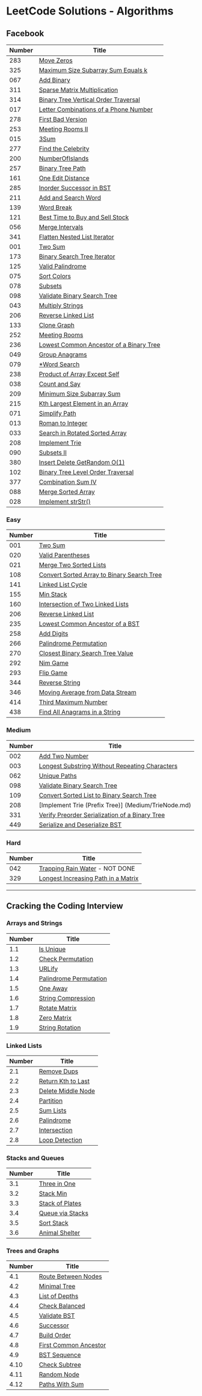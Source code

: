 # LeetCode Solutions - Algorithms

## Facebook
|Number| Title |
|------|-------|
|283| [Move Zeros](FB/MoveZeros.md)|
|325| [Maximum Size Subarray Sum Equals k](FB/MaxSubArray.md)|
|067| [Add Binary](FB/AddBinary.md)|
|311| [Sparse Matrix Multiplication](FB/MatrixMultiple.md)|
|314| [Binary Tree Vertical Order Traversal](FB/VerticalBST.md)|
|017| [Letter Combinations of a Phone Number](FB/LetterCombinations.md)|
|278| [First Bad Version](FB/FirstBadVersion.md)|
|253| [Meeting Rooms II](FB/MeetingRooms2.md)|
|015| [3Sum](FB/3Sum.md)|
|277| [Find the Celebrity](FB/FindCelebrity.md)|
|200| [NumberOfIslands](FB/NumOfIslands.md)|
|257| [Binary Tree Path](FB/BinaryTreePath.md)|
|161| [One Edit Distance](FB/OneEditDistance.md)|
|285| [Inorder Successor in BST](FB/InorderSuccessorBST.md)|
|211| [Add and Search Word](FB/AddSearchWord.md)|
|139| [Word Break](FB/WordBreak.md)|
|121| [Best Time to Buy and Sell Stock](FB/BestStockSell.md)|
|056| [Merge Intervals](FB/MergeIntervals.md)|
|341| [Flatten Nested List Iterator](FB/FlattenList.md)|
|001| [Two Sum](FB/TwoSum.md)|
|173| [Binary Search Tree Iterator](FB/BSTIterator.md)|
|125| [Valid Palindrome](FB/ValidPalindrome.md)|
|075| [Sort Colors](FB/SortColors.md)|
|078| [Subsets](FB/Subsets.md)|
|098| [Validate Binary Search Tree](FB/ValidBST.md)|
|043| [Multiply Strings](FB/MultiplyStrings.md)|
|206| [Reverse Linked List](FB/ReverseLinkedList.md)|
|133| [Clone Graph](FB/CloneGraphs.md)|
|252| [Meeting Rooms](FB/MeetingRooms.md)|
|236| [Lowest Common Ancestor of a Binary Tree](FB/LCABST.md)|
|049| [Group Anagrams](FB/GroupAnagrams.md)|
|079| [*Word Search](FB/WordSearch.md)|
|238| [Product of Array Except Self](FB/ProductOfArray.md)|
|038| [Count and Say](FB/CountSay.md)|
|209| [Minimum Size Subarray Sum](FB/MinSubarray.md)|
|215| [Kth Largest Element in an Array](FB/KthLargest.md)|
|071| [Simplify Path](FB/SimplifyPath.md)|
|013| [Roman to Integer](FB/Roman2Integer.md)|
|033| [Search in Rotated Sorted Array](FB/SearchRotatedArray.md)|
|208| [Implement Trie](FB/Trie.md)|
|090| [Subsets II](FB/Subsets2.md)|
|380| [Insert Delete GetRandom O(1)](FB/GetRandom.md)|
|102| [Binary Tree Level Order Traversal](FB/BinaryTreeLevelOrder.md)|
|377| [Combination Sum IV](FB/CombinationSumIV.md)|
|088| [Merge Sorted Array](FB/MergeSortedArray.md)|
|028| [Implement strStr()](FB/ImplementStrStr.md)|


### Easy

|Number| Title |
|------|-------|
|001| [Two Sum](Easy/TwoSum.md)|
|020| [Valid Parentheses](Easy/ValidParen.md)
|021| [Merge Two Sorted Lists](Easy/MergeTwoSortedLists.md)
|108| [Convert Sorted Array to Binary Search Tree](Easy/ConvertSortedArrayToBST.md)
|141| [Linked List Cycle](Easy/LinkedListCycle.md)
|155| [Min Stack](Easy/MinStack.md)
|160| [Intersection of Two Linked Lists](IntersectionTwoLinkedLists.md)
|206| [Reverse Linked List](Easy/ReverseLinkedList.md)
|235| [Lowest Common Ancestor of a BST](Easy/LCABST.md)
|258| [Add Digits](Easy/AddDigits.md)|
|266| [Palindrome Permutation](Easy/PalindromePermutation.md)|
|270| [Closest Binary Search Tree Value](Easy/ClosestBST.md)
|292| [Nim Game](Easy/NimGame.md)|
|293| [Flip Game](Easy/FlipGame.md)|
|344| [Reverse String](Easy/ReverseString.md)|
|346| [Moving Average from Data Stream](Easy/MovingAverage.md)|
|414| [Third Maximum Number](Easy/ThirdMax.md)|
|438| [Find All Anagrams in a String](Easy/FindAnagrams.md)|

### Medium

| Number | Title |
|--------|--------|
|002| [Add Two Number](Medium/AddTwoNumbers.md)
|003| [Longest Substring Without Repeating Characters](Medium/LongestSubstring.md)
|062| [Unique Paths](Medium/UniquePaths.md)|
|098| [Validate Binary Search Tree](Medium/ValidateBST.md)
|109| [Convert Sorted List to Binary Search Tree](Medium/ConvertSortedListToBST.md)
|208| [Implement Trie (Prefix Tree)] (Medium/TrieNode.md)|
|331| [Verify Preorder Serialization of a Binary Tree](Medium/PreorderBT.md)|
|449| [Serialize and Deserialize BST](Medium/SerializeDeserializeBST.md)|


### Hard
| Number | Title |
|--------|-------|
|042| [Trapping Rain Water](Hard/TrappingRainWater.md) - NOT DONE|
|329| [Longest Increasing Path in a Matrix](Hard/LongestIncreasingPath.md)|


------------------------------------------------------------------------


## Cracking the Coding Interview

### Arrays and Strings
| Number | Title |
|--------|-------|
|1.1| [Is Unique](CCI/ArraysAndStrings/IsUnique.md)
|1.2| [Check Permutation](CCI/ArraysAndStrings/CheckPermutation.md)
|1.3| [URLify](CCI/ArraysAndStrings/URLify.md)
|1.4| [Palindrome Permutation](CCI/ArraysAndStrings/PalindromePermutation.md)
|1.5| [One Away](CCI/ArraysAndStrings/OneAway.md)
|1.6| [String Compression](CCI/ArraysAndStrings/StringCompression.md)
|1.7| [Rotate Matrix](CCI/ArraysAndStrings/RotateMatrix.md)
|1.8| [Zero Matrix](CCI/ArraysAndStrings/ZeroMatrix.md)
|1.9| [String Rotation](CCI/ArraysAndStrings/StringRotation.md)

### Linked Lists
| Number | Title |
|--------|-------|
|2.1| [Remove Dups](CCI/LinkedLists/RemoveDups.md)
|2.2| [Return Kth to Last](CCI/LinkedLists/ReturnKthToLast.md)
|2.3| [Delete Middle Node](CCI/LinkedLists/DeleteMiddleNode.md)
|2.4| [Partition](CCI/LinkedLists/Partition.md)
|2.5| [Sum Lists](CCI/LinkedLists/SumLists.md)
|2.6| [Palindrome](CCI/LinkedLists/Palindrome.md)
|2.7| [Intersection](CCI/LinkedLists/Intersection.md)
|2.8| [Loop Detection](CCI/LinkedLists/LoopDetection.md)

### Stacks and Queues
| Number | Title |
|--------|-------|
|3.1| [Three in One](CCI/StacksAndQueues/ThreeInOne.md)
|3.2| [Stack Min](CCI/StacksAndQueues/StackMin.md)
|3.3| [Stack of Plates](CCI/StacksAndQueues/StackOfPlates.md)
|3.4| [Queue via Stacks](CCI/StacksAndQueues/QueueViaStacks.md)
|3.5| [Sort Stack](CCI/StacksAndQueues/SortStack.md)
|3.6| [Animal Shelter](CCI/StacksAndQueues/AnimalShelter.md)

### Trees and Graphs
| Number | Title |
|--------|-------|
|4.1| [Route Between Nodes](CCI/TreesAndGraphs/RouteBetweenNodes.md)
|4.2| [Minimal Tree](CCI/TreesAndGraphs/MinimalTree.md)
|4.3| [List of Depths](CCI/TreesAndGraphs/ListOfDepths.md)
|4.4| [Check Balanced](CCI/TreesAndGraphs/CheckBalanced.md)
|4.5| [Validate BST](CCI/TreesAndGraphs/ValidateBST.md)
|4.6| [Successor](CCI/TreesAndGraphs/Successor.md)
|4.7| [Build Order](CCI/TreesAndGraphs/BuildOrder.md)
|4.8| [First Common Ancestor](CCI/TreesAndGraphs/FirstCommonAncestor.md)
|4.9| [BST Sequence](CCI/TreesAndGraphs/BSTSequence.md)
|4.10| [Check Subtree](CCI/TreesAndGraphs/CheckSubtree.md)
|4.11| [Random Node](CCI/TreesAndGraphs/RandomNode.md)
|4.12| [Paths With Sum](CCI/TreesAndGraphs/PathsWithSum.md)
